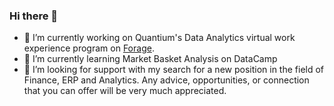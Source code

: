 ### Hi there 👋

- 🔭 I’m currently working on Quantium's Data Analytics virtual work experience program on [Forage](https://www.theforage.com/virtual-internships/prototype/NkaC7knWtjSbi6aYv/Data-Analytics?ref=Xe5Ldweako9DMpW79).
- 🌱 I’m currently learning Market Basket Analysis on DataCamp
- 🤔 I’m looking for support with my search for a new position in the field of Finance, ERP and Analytics. Any advice, opportunities, or connection that you can offer will be very much appreciated.
